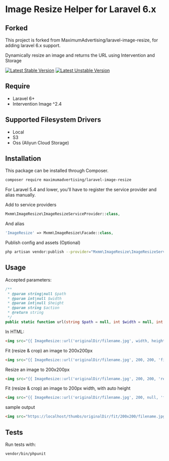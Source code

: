 # Image Resize Helper for Laravel 6.x

## Forked

This project is forked from MaximumAdvertising/laravel-image-resize, for adding laravel 6.x support.

Dynamically resize an image and returns the URL using Intervention and Storage

[![Latest Stable Version](https://poser.pugx.org/maximumadvertising/laravel-image-resize/v/stable)](https://packagist.org/packages/maximumadvertising/laravel-image-resize)
[![Latest Unstable Version](https://poser.pugx.org/maximumadvertising/laravel-image-resize/v/unstable)](https://packagist.org/packages/maximumadvertising/laravel-image-resize)

## Require

- Laravel 6+
- Intervention Image ^2.4

## Supported Filesystem Drivers

- Local
- S3
- Oss (Aliyun Cloud Storage)

## Installation

This package can be installed through Composer.

```bash
composer require maximumadvertising/laravel-image-resize
```

For Laravel 5.4 and lower, you'll have to register the service provider and alias manually.

Add to service providers

```php
Mxmm\ImageResize\ImageResizeServiceProvider::class,
 ```

And alias
```php
'ImageResize' => Mxmm\ImageResize\Facade::class,	
```

Publish config and assets (Optional)
```bash
php artisan vendor:publish --provider="Mxmm\ImageResize\ImageResizeServiceProvider"
```

## Usage

Accepted parameters:

```php
/**
 * @param string|null $path
 * @param int|null $width
 * @param int|null $height
 * @param string $action
 * @return string
 */
public static function url(string $path = null, int $width = null, int $height = null, string $action = 'fit'): string
```

In HTML:
```html
<img src="{{ ImageResize::url('originalDir/filename.jpg', width, height, [action]) }}" />
```

Fit (resize & crop) an image to 200x200px 
```html
<img src="{{ ImageResize::url('originalDir/filename.jpg', 200, 200, 'fit') }}" />
```

Resize an image to 200x200px 
```html
<img src="{{ ImageResize::url('originalDir/filename.jpg', 200, 200, 'resize') }}" />
```

Fit (resize & crop) an image to 200px width, with auto height
```html
<img src="{{ ImageResize::url('originalDir/filename.jpg', 200, null, 'fit') }}" />
```

sample output
```html
<img src="https://localhost/thumbs/originalDir/fit/200x200/filename.jpg" />
```

## Tests

Run tests with:

```bash
vendor/bin/phpunit
```